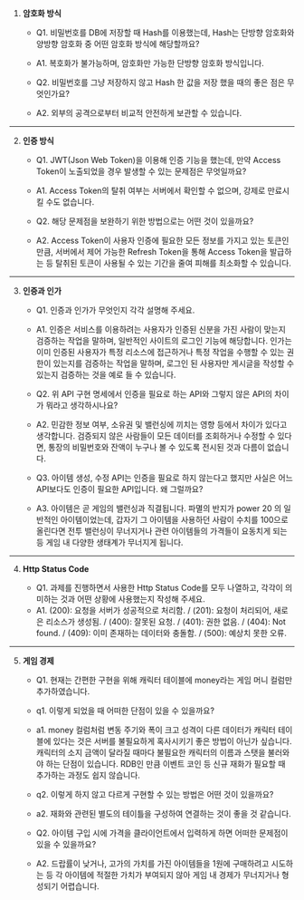 1. **암호화 방식**

   - Q1. 비밀번호를 DB에 저장할 때 Hash를 이용했는데, Hash는 단방향 암호화와 양방향 암호화 중 어떤 암호화 방식에 해당할까요?
   - A1. 복호화가 불가능하며, 암호화만 가능한 단방향 암호화 방식입니다.

   - Q2. 비밀번호를 그냥 저장하지 않고 Hash 한 값을 저장 했을 때의 좋은 점은 무엇인가요?
   - A2. 외부의 공격으로부터 비교적 안전하게 보관할 수 있습니다.

---
2. **인증 방식**

   - Q1. JWT(Json Web Token)을 이용해 인증 기능을 했는데, 만약 Access Token이 노출되었을 경우 발생할 수 있는 문제점은 무엇일까요?
   - A1. Access Token의 탈취 여부는 서버에서 확인할 수 없으며, 강제로 만료시킬 수도 없습니다.

   - Q2. 해당 문제점을 보완하기 위한 방법으로는 어떤 것이 있을까요?
   - A2. Access Token이 사용자 인증에 필요한 모든 정보를 가지고 있는 토큰인 만큼, 서버에서 제어 가능한 Refresh Token을 통해 Access Token을 발급하는 등 탈취된 토큰이 사용될 수 있는 기간을 줄여 피해를 최소화할 수 있습니다.

---
3. **인증과 인가**

   - Q1. 인증과 인가가 무엇인지 각각 설명해 주세요.
   - A1. 인증은 서비스를 이용하려는 사용자가 인증된 신분을 가진 사람이 맞는지 검증하는 작업을 말하며, 일반적인 사이트의 로그인 기능에 해당합니다. 인가는 이미 인증된 사용자가 특정 리소스에 접근하거나 특정 작업을 수행할 수 있는 권한이 있는지를 검증하는 작업을 말하며, 로그인 된 사용자만 게시글을 작성할 수 있는지 검증하는 것을 예로 들 수 있습니다.

   - Q2. 위 API 구현 명세에서 인증을 필요로 하는 API와 그렇지 않은 API의 차이가 뭐라고 생각하시나요?
   - A2. 민감한 정보 여부, 소유권 및 밸런싱에 끼치는 영향 등에서 차이가 있다고 생각합니다. 검증되지 않은 사람들이 모든 데이터를 조회하거나 수정할 수 있다면, 통장의 비밀번호와 잔액이 누구나 볼 수 있도록 전시된 것과 다름이 없습니다.

   - Q3. 아이템 생성, 수정 API는 인증을 필요로 하지 않는다고 했지만 사실은 어느 API보다도 인증이 필요한 API입니다. 왜 그럴까요?
   - A3. 아이템은 곧 게임의 밸런싱과 직결됩니다. 파멸의 반지가 power 20 의 일반적인 아이템이었는데, 갑자기 그 아이템을 사용하던 사람이 수치를 100으로 올린다면 전투 밸런싱이 무너지거나 관련 아이템들의 가격들이 요동치게 되는 등 게임 내 다양한 생태계가 무너지게 됩니다.

---
4. **Http Status Code**

   - Q1. 과제를 진행하면서 사용한 Http Status Code를 모두 나열하고, 각각이 의미하는 것과 어떤 상황에 사용했는지 작성해 주세요.
   - A1. (200): 요청을 서버가 성공적으로 처리함. / (201): 요청이 처리되어, 새로은 리소스가 생성됨. / (400): 잘못된 요청. / (401): 권한 없음. / (404): Not found. / (409): 이미 존재하는 데이터와 충돌함. / (500): 예상치 못한 오류.

---
5. **게임 경제**

   - Q1. 현재는 간편한 구현을 위해 캐릭터 테이블에 money라는 게임 머니 컬럼만 추가하였습니다.

   - q1. 이렇게 되었을 때 어떠한 단점이 있을 수 있을까요?
   - a1. money 컬럼처럼 변동 주기와 폭이 크고 성격이 다른 데이터가 캐릭터 테이블에 있다는 것은 서버를 불필요하게 혹사시키기 좋은 방법이 아닌가 싶습니다. 캐릭터의 소지 금액이 달라질 때마다 불필요한 캐릭터의 이름과 스탯을 불러와야 하는 단점이 있습니다. RDB인 만큼 이벤트 코인 등 신규 재화가 필요할 때 추가하는 과정도 쉽지 않습니다.

   - q2. 이렇게 하지 않고 다르게 구현할 수 있는 방법은 어떤 것이 있을까요?
   - a2. 재화와 관련된 별도의 테이틀을 구성하여 연결하는 것이 좋을 것 같습니다.

   - Q2. 아이템 구입 시에 가격을 클라이언트에서 입력하게 하면 어떠한 문제점이 있을 수 있을까요?
   - A2. 드랍률이 낮거나, 고가의 가치를 가진 아이템들을 1원에 구매하려고 시도하는 등 각 아이템에 적절한 가치가 부여되지 않아 게임 내 경제가 무너지거나 형성되기 어렵습니다.
